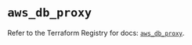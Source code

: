 # `aws_db_proxy`

Refer to the Terraform Registry for docs: [`aws_db_proxy`](https://registry.terraform.io/providers/hashicorp/aws/6.11.0/docs/resources/db_proxy).
